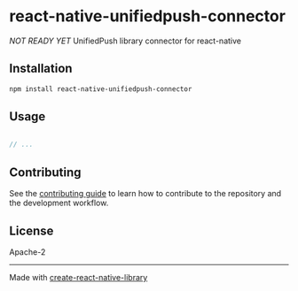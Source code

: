 # react-native-unifiedpush-connector

*NOT READY YET* UnifiedPush library connector for react-native

## Installation

```sh
npm install react-native-unifiedpush-connector
```

## Usage

```js

// ...

```

## Contributing

See the [contributing guide](CONTRIBUTING.md) to learn how to contribute to the repository and the development workflow.

## License

Apache-2

---

Made with [create-react-native-library](https://github.com/callstack/react-native-builder-bob)
